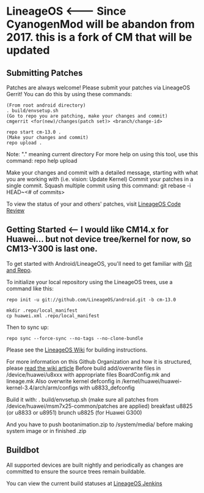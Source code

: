 LineageOS <--- Since CyanogenMod will be abandon from 2017. this is a fork of CM that will be updated
===========

Submitting Patches
------------------
Patches are always welcome!  Please submit your patches via LineageOS Gerrit!
You can do this by using these commands:

    (From root android directory)
    . build/envsetup.sh
    (Go to repo you are patching, make your changes and commit)
    cmgerrit <for(new)/changes(patch set)> <branch/change-id> 

    repo start cm-13.0 .
    (Make your changes and commit)
    repo upload .
Note: "." meaning current directory
For more help on using this tool, use this command: repo help upload

Make your changes and commit with a detailed message, starting with what you are working with (i.e. vision: Update Kernel)
Commit your patches in a single commit. Squash multiple commit using this command: git rebase -i HEAD~<# of commits>

To view the status of your and others' patches, visit [LineageOS Code Review](http://review.lineageos.org/)


Getting Started <-- I would like CM14.x for Huawei... but not device tree/kernel for now, so CM13-Y300 is last one.
---------------

To get started with Android/LineageOS, you'll need to get
familiar with [Git and Repo](http://source.android.com/source/using-repo.html).

To initialize your local repository using the LineageOS trees, use a command like this:

    repo init -u git://github.com/LineageOS/android.git -b cm-13.0

    mkdir .repo/local_manifest
    cp huawei.xml .repo/local_manifest
Then to sync up:

    repo sync --force-sync --no-tags --no-clone-bundle

Please see the [LineageOS Wiki](http://wiki.lineageos.org/) for building instructions.

For more information on this Github Organization and how it is structured, 
please [read the wiki article](http://wiki.lineageos.org/w/Github_Organization)
Before build add/overwrite files in /device/huawei/u8xxx with appropriate files BoardConfig.mk and lineage.mk
Also overwrite kernel defconfig in /kernel/huawei/huawei-kernel-3.4/arch/arm/configs with u8833_defconfig

Build it with:
      . build/envsetup.sh (make sure all patches from /device/huawei/msm7x25-common/patches are applied)
      breakfast u8825 (or u8833 or u8951)
      brunch u8825 (for Huawei G300)
      
And you have to push bootanimation.zip to /system/media/ before making system image or in finished .zip

Buildbot
--------

All supported devices are built nightly and periodically as changes are committed to ensure the source trees remain buildable.

You can view the current build statuses at [LineageOS Jenkins](http://jenkins.lineageos.org/)
